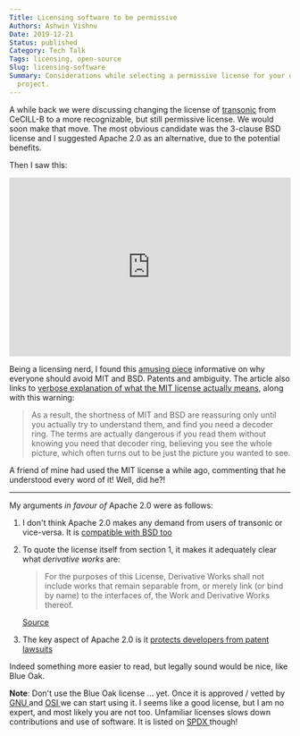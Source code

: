 ```yaml
---
Title: Licensing software to be permissive
Authors: Ashwin Vishnu
Date: 2019-12-21
Status: published
Category: Tech Talk
Tags: licensing, open-source
Slug: licensing-software
Summary: Considerations while selecting a permissive license for your open-source
  project.
---
```


A while back we were discussing changing the license of
[transonic](https://transonic.rtfd.io) from CeCILL-B to a more recognizable,
but still permissive license. We would soon make that move. The
most obvious candidate was the 3-clause BSD license and I suggested Apache 2.0
as an alternative, due to the potential benefits.

Then I saw this:

<iframe src="https://fosstodon.org/@chris/101733810026327049/embed" class="mastodon-embed" style="max-width: 100%; border: 0" height="320em" width="100%" allowfullscreen="allowfullscreen"></iframe>

Being a licensing nerd, I found this [amusing
piece](https://writing.kemitchell.com/2019/03/09/Deprecation-Notice.html)
informative on why everyone should avoid MIT and BSD. Patents and ambiguity.
The article also links to [verbose explanation of what the MIT license actually
means](https://writing.kemitchell.com/2016/09/21/MIT-License-Line-by-Line.html),
along with this warning:

> As a result, the shortness of MIT and BSD are reassuring only until you
> actually try to understand them, and find you need a decoder ring. The terms
> are actually dangerous if you read them without knowing you need that decoder
> ring, believing you see the whole picture, which often turns out to be just
> the picture you wanted to see.

A friend of mine had used the MIT license a while ago, commenting that he
understood every word of it! Well, did he?!

______________________________________________________________________

My arguments *in favour of* Apache 2.0 were as follows:

1. I don't think Apache 2.0 makes any demand from users of transonic or
   vice-versa. It is
   [compatible with BSD too](https://softwareengineering.stackexchange.com/questions/40561/is-bsd-license-compatible-with-apache)

1. To quote the license itself from section 1, it makes it adequately clear
   what *derivative works* are:

   > For the purposes of this License, Derivative Works shall not include works
   > that remain separable from, or merely link (or bind by name) to the
   > interfaces of, the Work and Derivative Works thereof.

   [Source](https://www.oreilly.com/library/view/understanding-open-source/0596005814/ch02.html)

1. The key aspect of Apache 2.0 is it [protects developers from patent
   lawsuits](https://snyk.io/blog/mit-apache-bsd-fairest-of-them-all/)

Indeed something more easier to read, but legally sound would be nice, like Blue Oak.

**Note**: Don't use the Blue Oak license ... yet. Once it is approved / vetted
by [ GNU ](https://www.gnu.org/licenses/license-list.html) and
[ OSI ](https://opensource.org/licenses) we can start using it. I seems like a
good license, but I am no expert, and most likely you are not too. Unfamiliar
licenses slows down contributions and use of software.  It is listed on [ SPDX
](https://spdx.org/licenses/BlueOak-1.0.0.html) though!
